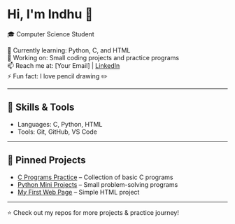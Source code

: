 # Hi, I'm Indhu 👋

🎓 Computer Science Student  

🌱 Currently learning: Python, C, and HTML  
🔭 Working on: Small coding projects and practice programs  
📫 Reach me at: [Your Email] | [LinkedIn](your-linkedin-link)  
⚡ Fun fact: I love pencil drawing ✏️  

---

## 🔧 Skills & Tools
- Languages: C, Python, HTML  
- Tools: Git, GitHub, VS Code  

---

## 📌 Pinned Projects
- [C Programs Practice](link-to-repo) – Collection of basic C programs  
- [Python Mini Projects](link-to-repo) – Small problem-solving programs  
- [My First Web Page](link-to-repo) – Simple HTML project  

---

⭐ Check out my repos for more projects & practice journey!
